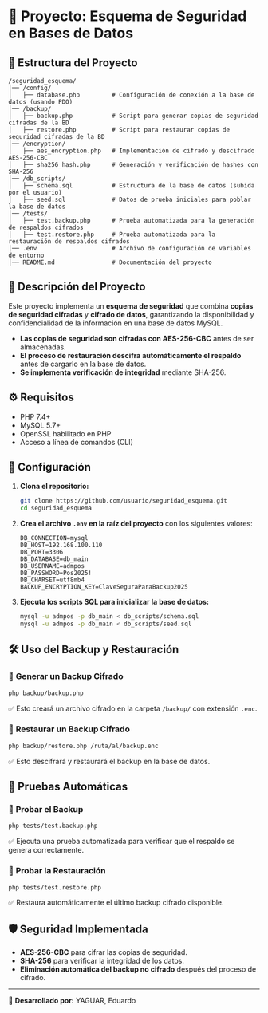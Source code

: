 # 📌 Proyecto: Esquema de Seguridad en Bases de Datos

## 📂 **Estructura del Proyecto**

```
/seguridad_esquema/
│── /config/
│   ├── database.php         # Configuración de conexión a la base de datos (usando PDO)
│── /backup/
│   ├── backup.php           # Script para generar copias de seguridad cifradas de la BD
│   ├── restore.php          # Script para restaurar copias de seguridad cifradas de la BD
│── /encryption/
│   ├── aes_encryption.php   # Implementación de cifrado y descifrado AES-256-CBC
│   ├── sha256_hash.php      # Generación y verificación de hashes con SHA-256
│── /db_scripts/
│   ├── schema.sql           # Estructura de la base de datos (subida por el usuario)
│   ├── seed.sql             # Datos de prueba iniciales para poblar la base de datos
│── /tests/
│   ├── test.backup.php      # Prueba automatizada para la generación de respaldos cifrados
│   ├── test.restore.php     # Prueba automatizada para la restauración de respaldos cifrados
│── .env                     # Archivo de configuración de variables de entorno
│── README.md                # Documentación del proyecto
```

## 🚀 **Descripción del Proyecto**

Este proyecto implementa un **esquema de seguridad** que combina **copias de seguridad cifradas** y **cifrado de datos**, garantizando la disponibilidad y confidencialidad de la información en una base de datos MySQL.

- **Las copias de seguridad son cifradas con AES-256-CBC** antes de ser almacenadas.
- **El proceso de restauración descifra automáticamente el respaldo** antes de cargarlo en la base de datos.
- **Se implementa verificación de integridad** mediante SHA-256.

## ⚙️ **Requisitos**

- PHP 7.4+
- MySQL 5.7+
- OpenSSL habilitado en PHP
- Acceso a línea de comandos (CLI)

## 🔧 **Configuración**

1. **Clona el repositorio:**

   ```bash
   git clone https://github.com/usuario/seguridad_esquema.git
   cd seguridad_esquema
   ```

2. **Crea el archivo **`.env`** en la raíz del proyecto** con los siguientes valores:

   ```env
   DB_CONNECTION=mysql
   DB_HOST=192.168.100.110
   DB_PORT=3306
   DB_DATABASE=db_main
   DB_USERNAME=admpos
   DB_PASSWORD=Pos2025!
   DB_CHARSET=utf8mb4
   BACKUP_ENCRYPTION_KEY=ClaveSeguraParaBackup2025
   ```

3. **Ejecuta los scripts SQL para inicializar la base de datos:**

   ```bash
   mysql -u admpos -p db_main < db_scripts/schema.sql
   mysql -u admpos -p db_main < db_scripts/seed.sql
   ```

## 🛠 **Uso del Backup y Restauración**

### 🔹 **Generar un Backup Cifrado**

```bash
php backup/backup.php
```

✅ Esto creará un archivo cifrado en la carpeta `/backup/` con extensión `.enc`.

### 🔹 **Restaurar un Backup Cifrado**

```bash
php backup/restore.php /ruta/al/backup.enc
```

✅ Esto descifrará y restaurará el backup en la base de datos.

## 🧪 **Pruebas Automáticas**

### 🔹 **Probar el Backup**

```bash
php tests/test.backup.php
```

✅ Ejecuta una prueba automatizada para verificar que el respaldo se genera correctamente.

### 🔹 **Probar la Restauración**

```bash
php tests/test.restore.php
```

✅ Restaura automáticamente el último backup cifrado disponible.

## 🛡 **Seguridad Implementada**

- **AES-256-CBC** para cifrar las copias de seguridad.
- **SHA-256** para verificar la integridad de los datos.
- **Eliminación automática del backup no cifrado** después del proceso de cifrado.

---

🚀 **Desarrollado por:** YAGUAR, Eduardo

